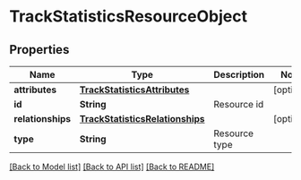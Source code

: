 # TrackStatisticsResourceObject

## Properties
Name | Type | Description | Notes
------------ | ------------- | ------------- | -------------
**attributes** | [**TrackStatisticsAttributes**](TrackStatisticsAttributes.md) |  | [optional] 
**id** | **String** | Resource id | 
**relationships** | [**TrackStatisticsRelationships**](TrackStatisticsRelationships.md) |  | [optional] 
**type** | **String** | Resource type | 

[[Back to Model list]](../README.md#documentation-for-models) [[Back to API list]](../README.md#documentation-for-api-endpoints) [[Back to README]](../README.md)


